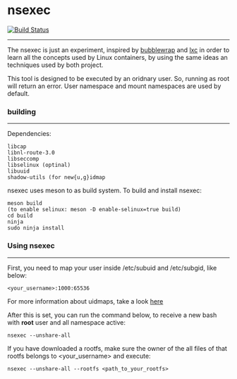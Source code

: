 # nsexec

[![Build Status](https://travis-ci.org/marcosps/nsexec.svg?branch=master)](https://travis-ci.org/marcosps/nsexec/)

----

The nsexec is just an experiment, inspired by [bubblewrap](https://github.com/projectatomic/bubblewrap)
and [lxc](https://github.com/lxc/lxc) in order to learn all the concepts used by
Linux containers, by using the same ideas an techniques used by both project.

This tool is designed to be executed by an oridnary user. So, running as root
will return an error. User namespace and mount namespaces are used by default.

### building
------------

Dependencies:

	libcap
	libnl-route-3.0
	libseccomp
	libselinux (optinal)
	libuuid
	shadow-utils (for new{u,g}idmap

nsexec uses meson to as build system. To build and install nsexec:

	meson build
	(to enable selinux: meson -D enable-selinux=true build)
	cd build
	ninja
	sudo ninja install

### Using nsexec
----------------

First, you need to map your user inside /etc/subuid and /etc/subgid, like below:

	<your_username>:1000:65536

For more information about uidmaps, take a look [here](https://stgraber.org/2017/06/15/custom-user-mappings-in-lxd-containers/)

After this is set, you can run the command below, to receive a new bash with
**root** user and all namespace active:

	nsexec --unshare-all

If you have downloaded a rootfs, make sure the owner of the all files of that
rootfs belongs to <your_username> and execute:

	nsexec --unshare-all --rootfs <path_to_your_rootfs>
